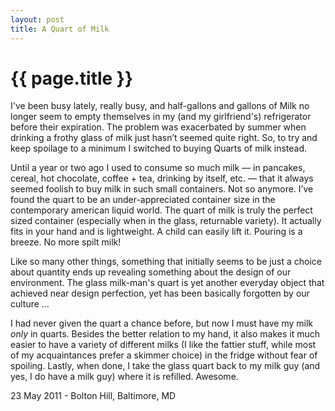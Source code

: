 ```yaml
---
layout: post
title: A Quart of Milk
---
```


{{ page.title }}
================

I've been busy lately, really busy, and half-gallons and gallons of Milk no longer seem to empty themselves in my (and my girlfriend's) refrigerator before their expiration. The problem was exacerbated by summer when drinking a frothy glass of milk just hasn’t seemed quite right. So, to try and keep spoilage to a minimum I switched to buying Quarts of milk instead.

Until a year or two ago I used to consume so much milk — in pancakes, cereal, hot chocolate, coffee + tea, drinking by itself, etc. — that it always seemed foolish to buy milk in such small containers. Not so anymore. I’ve found the quart to be an under-appreciated container size in the contemporary american liquid world. The quart of milk is truly the perfect sized container (especially when in the glass, returnable variety). It actually fits in your hand and is lightweight. A child can easily lift it. Pouring is a breeze. No more spilt milk!

Like so many other things, something that initially seems to be just a choice about quantity ends up revealing something about the design of our environment. The glass milk-man's quart is yet another everyday object that achieved near design perfection, yet has been basically forgotten by our culture …

I had never given the quart a chance before, but now I must have my milk *only* in quarts. Besides the better relation to my hand, it also makes it much easier to have a variety of different milks (I like the fattier stuff, while most of my acquaintances prefer a skimmer choice) in the fridge without fear of spoiling. Lastly, when done, I take the glass quart back to my milk guy (and yes, I do have a milk guy) where it is refilled. Awesome.

<aside class="meta">23 May 2011 - Bolton Hill, Baltimore, MD</aside>
